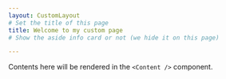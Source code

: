 ```yaml
---
layout: CustomLayout
# Set the title of this page
title: Welcome to my custom page
# Show the aside info card or not (we hide it on this page)

---
```


Contents here will be rendered in the `<Content />` component.